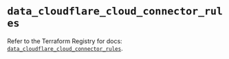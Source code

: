 # `data_cloudflare_cloud_connector_rules`

Refer to the Terraform Registry for docs: [`data_cloudflare_cloud_connector_rules`](https://registry.terraform.io/providers/cloudflare/cloudflare/5.7.1/docs/data-sources/cloud_connector_rules).
